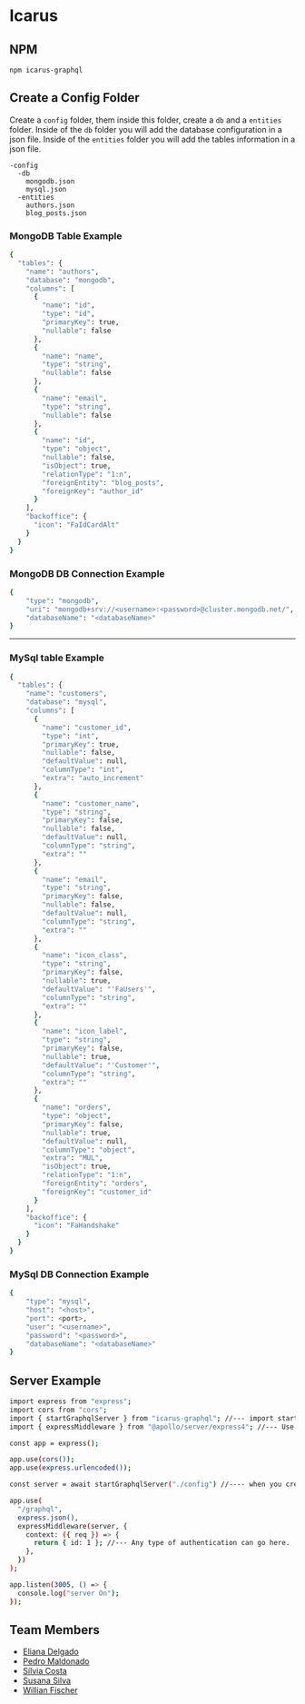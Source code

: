 # Icarus

## NPM

`npm icarus-graphql`

## Create a Config Folder

Create a `config` folder, them inside this folder, create a `db` and a `entities` folder.
Inside of the `db` folder you will add the database configuration in a json file.
Inside of the `entities` folder you will add the tables information in a json file.

```
-config
  -db
    mongodb.json
    mysql.json
  -entities
    authors.json
    blog_posts.json
```

### MongoDB Table Example

```bash
{
  "tables": {
    "name": "authors",
    "database": "mongodb",
    "columns": [
      {
        "name": "id",
        "type": "id",
        "primaryKey": true,
        "nullable": false
      },
      {
        "name": "name",
        "type": "string",
        "nullable": false
      },
      {
        "name": "email",
        "type": "string",
        "nullable": false
      },
      {
        "name": "id",
        "type": "object",
        "nullable": false,
        "isObject": true,
        "relationType": "1:n",
        "foreignEntity": "blog_posts",
        "foreignKey": "author_id"
      }
    ],
    "backoffice": {
      "icon": "FaIdCardAlt"
    }
  }
}

```

### MongoDB DB Connection Example

```bash
{
    "type": "mongodb",
    "uri": "mongodb+srv://<username>:<password>@cluster.mongodb.net/",
    "databaseName": "<databaseName>"
}
```

---

### MySql table Example

```bash
{
  "tables": {
    "name": "customers",
    "database": "mysql",
    "columns": [
      {
        "name": "customer_id",
        "type": "int",
        "primaryKey": true,
        "nullable": false,
        "defaultValue": null,
        "columnType": "int",
        "extra": "auto_increment"
      },
      {
        "name": "customer_name",
        "type": "string",
        "primaryKey": false,
        "nullable": false,
        "defaultValue": null,
        "columnType": "string",
        "extra": ""
      },
      {
        "name": "email",
        "type": "string",
        "primaryKey": false,
        "nullable": false,
        "defaultValue": null,
        "columnType": "string",
        "extra": ""
      },
      {
        "name": "icon_class",
        "type": "string",
        "primaryKey": false,
        "nullable": true,
        "defaultValue": "'FaUsers'",
        "columnType": "string",
        "extra": ""
      },
      {
        "name": "icon_label",
        "type": "string",
        "primaryKey": false,
        "nullable": true,
        "defaultValue": "'Customer'",
        "columnType": "string",
        "extra": ""
      },
      {
        "name": "orders",
        "type": "object",
        "primaryKey": false,
        "nullable": true,
        "defaultValue": null,
        "columnType": "object",
        "extra": "MUL",
        "isObject": true,
        "relationType": "1:n",
        "foreignEntity": "orders",
        "foreignKey": "customer_id"
      }
    ],
    "backoffice": {
      "icon": "FaHandshake"
    }
  }
}

```

### MySql DB Connection Example

```bash
{
    "type": "mysql",
    "host": "<host>",
    "port": <port>,
    "user": "<username>",
    "password": "<password>",
    "databaseName": "<databaseName>"
}

```

## Server Example

```bash
import express from "express";
import cors from "cors";
import { startGraphqlServer } from "icarus-graphql"; //--- import startGraphqlServer, to use the graphql configured server.
import { expressMiddleware } from "@apollo/server/express4"; //--- Use the expressMiddleware to use the graphql Server as a middleware.

const app = express();

app.use(cors());
app.use(express.urlencoded());

const server = await startGraphqlServer("./config") //---- when you create the server, you have to pass the path to the `config` folder, to generate the graphql server, based on the config files.

app.use(
  "/graphql",
  express.json(),
  expressMiddleware(server, {
    context: ({ req }) => {
      return { id: 1 }; //--- Any type of authentication can go here.
    },
  })
);

app.listen(3005, () => {
  console.log("server On");
});
```

## Team Members

- [Eliana Delgado](https://github.com/EssDelgado)
- [Pedro Maldonado](https://github.com/pedro-afm)
- [Sílvia Costa](https://github.com/Nessvah)
- [Susana Silva](https://github.com/Su401)
- [Willian Fischer](https://github.com/WillianFischer)
